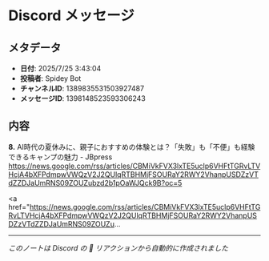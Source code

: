 # Discord メッセージ

## メタデータ
- **日付**: 2025/7/25 3:43:04
- **投稿者**: Spidey Bot
- **チャンネルID**: 1389835531503927487
- **メッセージID**: 1398148523593306243

## 内容

**8.** AI時代の夏休みに、親子におすすめの体験とは？「失敗」も「不便」も経験できるキャンプの魅力 - JBpress
https://news.google.com/rss/articles/CBMiVkFVX3lxTE5uclp6VHFtTGRvLTVHcjA4bXFPdmpwVWQzV2J2QUlqRTBHMjFSOURaY2RWY2VhanpUSDZzVTdZZDJaUmRNS09ZOUZubzd2b1pOaWJQck9B?oc=5

<a href="https://news.google.com/rss/articles/CBMiVkFVX3lxTE5uclp6VHFtTGRvLTVHcjA4bXFPdmpwVWQzV2J2QUlqRTBHMjFSOURaY2RWY2VhanpUSDZzVTdZZDJaUmRNS09ZOUZu...

---
*このノートは Discord の 📝 リアクションから自動的に作成されました*
